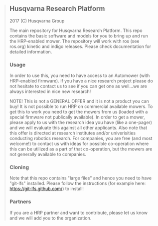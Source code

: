 >## Husqvarna Research Platform
>
>2017 (C) Husqvarna Group
>
>The main repository for Husqvarna Research Platform. This repo contains the basic software and models for you to bring up and run the HRP-enabled mower.
The repository will work with ros (see ros.org) kinetic and indigo releases. Please check documentation for detailed information.
>
>### Usage
>In order to use this, you need to have access to an Automower (with HRP-enabled firmware). If you have a nice research project please do not hesitate to contact us to see if you can 
>get one as well...we are always interested in nice new research!
>
>NOTE! This is not a GENERAL OFFER and it is not a product you can buy! 
>It is not possible to run HRP on commercial available mowers. To get this to work you need to get the mowers from us (loaded with a 
>special firmware not publically available). In order to get a mower, please apply to us with the research idea you have (like a one-pager) 
>and we will evaluate this against all other applicants. Also note that this offer is directed at research institutes and/or univerisities 
>conducting robotics research. For companies, you are free (and most welcome!) to contact us with ideas for possible co-operation 
>where this can be utilized as a part of that co-operation, but the mowers are not generally available to companies.
>
>### Cloning
>Note that this repo contains "large files" and hence you need to have "git-lfs" installed. Please follow the instructions (for example here: https://git-lfs.github.com/) to install!
>
>### Partners
>If you are a HRP partner and want to contribute, please let us know and we will add you to the organization.
>